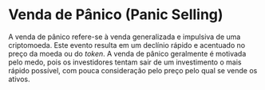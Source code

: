 # Venda de Pânico (Panic Selling)

A venda de pânico refere-se à venda generalizada e impulsiva de uma criptomoeda. Este evento resulta em um declínio rápido e acentuado no preço da moeda ou do _token_. A venda de pânico geralmente é motivada pelo medo, pois os investidores tentam sair de um investimento o mais rápido possível, com pouca consideração pelo preço pelo qual se vende os ativos.